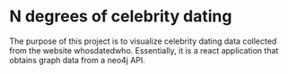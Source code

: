 # N degrees of celebrity dating

The purpose of this project is to visualize celebrity dating data collected from
the website whosdatedwho. Essentially, it is a react application that obtains graph
data from a neo4j API.
